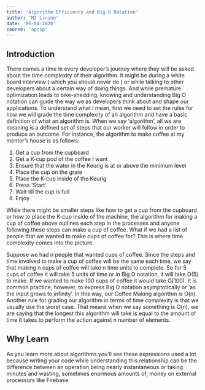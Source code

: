 ```yaml
---
title: 'Algorithm Efficiency and Big O Notation'
author: 'MJ Linane'
date: '06-04-2020'
course: 'apcsp'
---
```


## Introduction

There comes a time in every developer’s journey where they will be asked about the time complexity of their algorithm. It might be during a white board interview ( which you should never do ) or while talking to other developers about a certain way of doing things. And while premature optimization leads to bike-shedding, knowing and understanding Big O notation can guide the way we as developers think about and shape our applications.
To understand what I mean, first we need to set the rules for how we will grade the time complexity of an algorithm and have a basic definition of what an algorithm is.
When we say ‘algorithm’, all we are meaning is a defined set of steps that our worker will follow in order to produce an outcome. For instance, the algorithm to make coffee at my mentor’s house is as follows:

1. Get a cup from the cupboard
2. Get a K-cup pod of the coffee I want
3. Ensure that the water in the Keurig is at or above the minimum level
4. Place the cup on the grate
5. Place the K-cup inside of the Keurig
6. Press 'Start'
7. Wait till the cup is full
8. Enjoy

While there might be smaller steps like how to get a cup from the cupboard or how to place the K-cup inside of the machine, the algorithm for making a cup of coffee above outlines each step in the processes and anyone following these steps can make a cup of coffee.
What if we had a list of people that we wanted to make cups of coffee for? This is where time complexity comes into the picture.

Suppose we had n people that wanted cups of coffee. Since the steps and time involved to make a cup of coffee will be the same each time, we say that making n cups of coffee will take n time units to complete. So for 5 cups of coffee it will take 5 units of time or in Big O notation, it will take O(5) to make. If we wanted to make 100 cups of coffee it would take O(100). It is common practice, however, to express Big O notation asymptotically or ‘as the input grows to infinity’. In this way, our Coffee Making algorithm is O(n).
Another rule for grading our algorithm in terms of time complexity is that we usually use the worst case. That means when we say something is O(n), we are saying that the longest this algorithm will take is equal to the amount of time it takes to perform the action against n number of elements.

## Why Learn

As you learn more about algorithms you’ll see these expressions used a lot because writing your code while understanding this relationship can be the difference between an operation being nearly instantaneous or taking minutes and wasting, sometimes enormous amounts of, money on external processors like Firebase.
